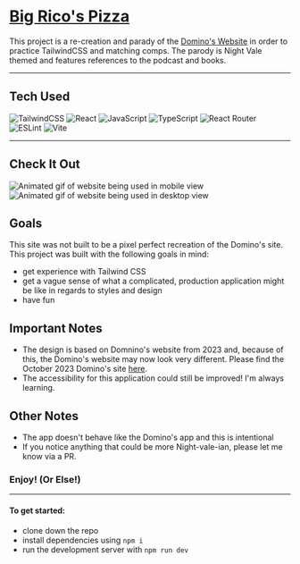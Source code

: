 # [Big Rico's Pizza](https://big-ricos-pizza.vercel.app/)

This project is a re-creation and parady of the [Domino's Website](https://web.archive.org/web/20231007053218/https://www.dominos.com/) in order to practice TailwindCSS and matching comps. The parody is Night Vale themed and features references to the podcast and books. 

---

## Tech Used
![TailwindCSS](https://img.shields.io/badge/tailwindcss-%2338B2AC.svg?style=for-the-badge&logo=tailwind-css&logoColor=white)
![React](https://img.shields.io/badge/react-%2320232a.svg?style=for-the-badge&logo=react&logoColor=%2361DAFB)
![JavaScript](https://img.shields.io/badge/javascript-%23323330.svg?style=for-the-badge&logo=javascript&logoColor=%23F7DF1E)
![TypeScript](https://img.shields.io/badge/typescript-%23007ACC.svg?style=for-the-badge&logo=typescript&logoColor=white)
![React Router](https://img.shields.io/badge/React_Router-CA4245?style=for-the-badge&logo=react-router&logoColor=white)
![ESLint](https://img.shields.io/badge/ESLint-4B3263?style=for-the-badge&logo=eslint&logoColor=white)
![Vite](https://img.shields.io/badge/vite-%23646CFF.svg?style=for-the-badge&logo=vite&logoColor=white)

---

## Check It Out
![Animated gif of website being used in mobile view](https://i.imgur.com/QV0LCdb.gif)
![Animated gif of website being used in desktop view](https://i.imgur.com/3HnkdBK.gif)

## Goals

This site was not built to be a pixel perfect recreation of the Domino's site. This project was built with the following goals in mind: 
- get experience with Tailwind CSS
- get a vague sense of what a complicated, production application might be like in regards to styles and design
- have fun

## Important Notes

- The design is based on Domnino's website from 2023 and, because of this, the Domino's website may now look very different. Please find the October 2023 Domino's site [here](https://web.archive.org/web/20231007053218/https://www.dominos.com/).
- The accessibility for this application could still be improved! I'm always learning. 

## Other Notes

- The app doesn't behave like the Domino's app and this is intentional
- If you notice anything that could be more Night-vale-ian, please let me know via a PR. 

### Enjoy! (Or Else!)
 
---

#### To get started: 

- clone down the repo
- install dependencies using `npm i`
- run the development server with `npm run dev`


